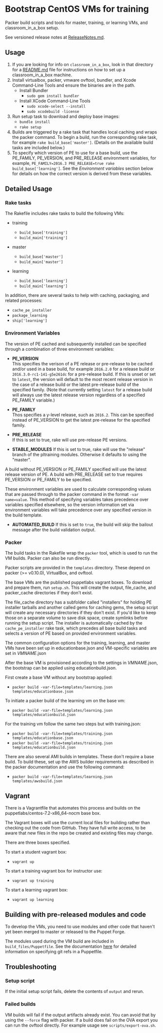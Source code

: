 # Bootstrap CentOS VMs for training
Packer build scripts and tools for master, training, or learning VMs, and classroom_in_a_box setup.

See versioned release notes at [ReleaseNotes.md](ReleaseNotes.md).

## Usage

1. If you are looking for info on `classroom_in_a_box`, look in that directory for a [README.md](classroom_in_a_box/README.md) file for instructions on how to set up a classroom_in_a_box machine.
2. Install virtualbox, packer, vmware ovftool, bundler, and Xcode Command-Line Tools and ensure the binaries are in the path.
    * Install Bundler
      * `sudo gem install bundler`
    * Install XCode Command-Line Tools
      * `sudo xcode-select --install`
      * `sudo xcodebuild -license`
3. Run setup task to download and deploy base images:
    * `bundle install`
    * `rake setup`
4. Builds are triggered by a rake task that handles local caching and wraps the
packer command. To begin a build, run the corresponding rake task, for example
`rake build_base['master']`. (Details on the available build tasks are included below.)
5. To specify which version of PE to use for a base build, use the PE\_FAMILY,
PE\_VERSION, and PRE\_RELEASE environment variables, for example,
`PE_FAMILY=2016.3 PRE_RELEASE=true rake build_base['learning']`. See the *Environment variables*
section below for details on how the correct version is derived from these
variables.

## Detailed Usage

### Rake tasks

The Rakefile includes rake tasks to build the following VMs:

* training
  * `build_base['training']`
  * `build_main['training']`

* master
  * `build_base['master']`
  * `build_main['master']`

* learning
  * `build_base['learning']`
  * `build_main['learning']`

In addition, there are several tasks to help with caching, packaging, and
related processes:

* `cache_pe_installer`
* `package_learning`
* `ship['learning']`

### Environment Variables

The version of PE cached and subsequently installed can be specified through a
combination of three environment variables:

* **PE_VERSION**  
  This specifies the verison of a PE release or pre-release to be cached and/or
  used in a base build, for example `2016.2.0` for a release build or
  `2016.3.0-rc1-141-g5e261dc` for a pre-release build. If this is unset or
  set to `latest`, the version will default to the most recent release version
  in the case of a release build or the latest pre-release build of the
  specified family. (Note that currently setting `latest` for a release
  build will always use the latest release version regardless of a specified
  PE_FAMILY variable.)
* **PE_FAMILY**  
  Thos specifies a y-level release, such as `2016.2`. This can be specified
  instead of PE_VERSION to get the latest pre-release for the specified family.
* **PRE_RELEASE**  
  If this is set to true, rake will use pre-release PE versions.

* **STABLE_MODULES**
  If this is set to true, rake will use the "release" branch of the pltraining
  modules. Otherwise it defaults to using the "master".
 
A build without PE_VERSION or PE_FAMILY specified will use the latest release
version of PE. A build with PRE_RELEASE set to true requires PE_VERSION or
PE_FAMILY to be specified.

These environment variables are used to calculate corresponding values that are
passed through to the packer command in the format `-var name=value`. This
method of specifying variables takes precedence over variables specified
elsewhere, so the version information set via environment variables will take
precedence over any specified version in the build template.

* **AUTOMATED_BUILD**
  If this is set to `true`, the build will skip the bailout message after the
  build validation output.

### Packer

The build tasks in the Rakefile wrap the `packer` tool, which is used to
run the VM builds. Packer can also be run directly.

Packer scripts are provided in the `templates` directory. These depend on
packer (>= v0.10.0), VirtualBox, and ovftool.

The base VMs are the published puppetlabs vagrant boxes.  To download and
prepare them, run `setup.sh`. This will create the output, file_cache, and
packer_cache directories if they don't exist.  

The file_cache directory has a subfolder called "installers" for holding 
PE installer tarballs and another called gems for caching gems, the setup 
script will create any necessary directories if they don't exist. If you'd like
to keep those on a separate volume to save disk space, create symlinks before 
running the setup script. The installer is automatically cached by the
`cache_pe_installer` rake task, which precedes all base build tasks and selects
a version of PE based on provided environment variables.

The common configuration options for the training, learning, and master VMs
have been set up in educationbase.json and VM-specific variables are set in
*VMNAME*.json

After the base VM is provisioned according to the settings in *VMNAME*.json, the
bootstrap can be applied using educationbuild.json.

First create a base VM without any bootstrap applied:
- `packer build -var-file=templates/learning.json templates/educationbase.json`

To initiate a packer build of the learning vm on the base vm:
- `packer build -var-file=templates/learning.json templates/educationbuild.json`

For the training vm follow the same two steps but with training.json:
- `packer build -var-file=templates/training.json templates/educationbase.json`
- `packer build -var-file=templates/training.json templates/educationbuild.json`

There are also several AMI builds in templates. These don't require a base build.
To build these, set up the AWS builder requirements as described in the packer
documentation and use the following command:
- `packer build -var-file=templates/learning.json templates/awsbuild.json`

## Vagrant
There is a Vagrantfile that automates this process and builds on the
puppetlabs/centos-7.2-x86_64-nocm base box.

The Vagrant boxes will use the current local files for building rather than 
checking out the code from GitHub. They have full write access, to be aware that
new files in the repo be created and existing files may change.

There are three boxes specified.

To start a student vagrant box:
- `vagrant up`

To start a training vagrant box for instructor use:
- `vagrant up training`

To start a learning vagrant box:
- `vagrant up learning`


## Building with pre-released modules and code
To develop the VMs, you need to use modules and other code that haven't yet
been merged to master or released to the Puppet Forge.

The modules used during the VM build are included in `build_files/Puppetfile`.
See the documentation [here](https://puppet.com/docs/pe/latest/code_management/puppetfile.html#creating-and-editing-puppetfiles)
for detailed information on specifying git refs in a Puppetfile. 

## Troubleshooting

### Setup script
If the initial setup script fails, delete the contents of `output` and rerun.

### Failed builds
VM builds will fail if the output artifacts already exist.  You can avoid that
by using the `--force` flag with packer.  If a build does fail on the OVA export
you can run the ovftool directly.  For example usage see `scripts/export-ova.sh`.

